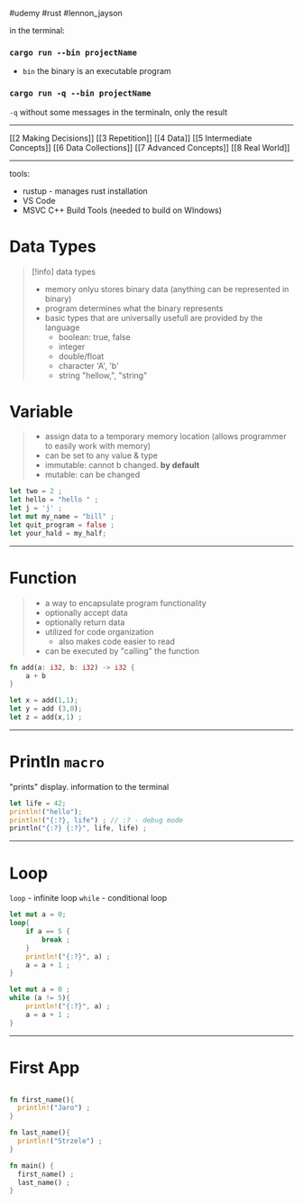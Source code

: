 #udemy #rust 
#lennon_jayson

in the terminal:
### `cargo run --bin projectName` 
- `bin` the binary is an executable program

### `cargo run -q --bin projectName`
`-q` without some messages in the terminaln, only the result



--------------
[[2 Making Decisions]]
[[3 Repetition]]
[[4 Data]]
[[5 Intermediate Concepts]]
[[6 Data Collections]]
[[7 Advanced Concepts]]
[[8 Real World]]



---------
tools:
- rustup - manages rust installation
- VS Code
- MSVC C++ Build Tools (needed to build on WIndows)

# Data Types
>[!info] data types
>- memory onlyu stores binary data (anything can be represented in binary)
>- program determines what the binary represents
>- basic types that are universally  usefull are provided by the language
>	- boolean: true, false
>	- integer
>	- double/float
>	- character 'A', 'b'
>	- string "hellow,", "string"


# Variable
> - assign data to a temporary memory location (allows programmer to easily work with memory)
> - can be set to any value & type
> - immutable: cannot b changed. **by default**
> - mutable: can be changed


```rust
let two = 2 ;
let hello = "hello " ;
let j = 'j' ;
let mut my_name = "bill" ;
let quit_program = false ;
let your_hald = my_half;
```

---
# Function
>- a way to encapsulate program functionality
>- optionally accept data
>- optionally return data
>- utilized for code organization
>	- also makes code easier to read
>- can be executed by "calling" the function


```rust
fn add(a: i32, b: i32) -> i32 {
	a + b
}

let x = add(1,1);
let y = add (3,0);
let z = add(x,1) ;
```


--------
# Println `macro` 
"prints" display. information to the terminal

```rust
let life = 42;
println!("hello");
println!("{:?}, life") ; // :? - debug mode
println("{:?} {:?}", life, life) ;
```


------
# Loop

`loop` - infinite loop
`while` - conditional loop

```rust
let mut a = 0;
loop{
	if a == 5 {
		break ;
	}
	println!("{:?}", a) ;
	a = a + 1 ;
}
```


```rust
let mut a = 0 ;
while (a != 5){
	println!("{:?}", a) ;
	a = a + 1 ;
}
```

----
# First App
```rust

fn first_name(){
  println!("Jaro") ;
}

fn last_name(){
  println!("Strzele") ;
}

fn main() {
  first_name() ;
  last_name() ;
}
```











